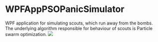 # WPFAppPSOPanicSimulator
WPF application for simulating scouts, which run away from the bombs. <br>
The underlying algorithm responsible for behaviour of scouts is Particle swarm optimization. 
![](PsoPanic.gif)
